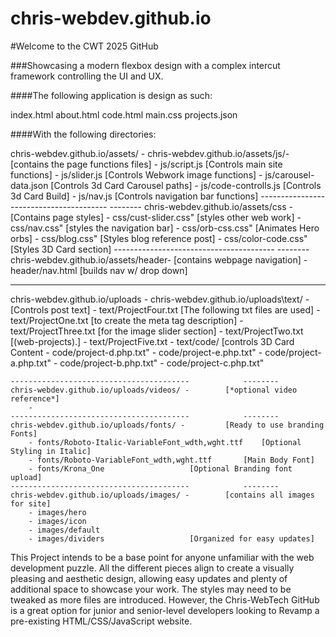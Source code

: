# chris-webdev.github.io
#Welcome to the CWT 2025 GitHub

###Showcasing a modern flexbox design with a complex intercut framework controlling the UI and UX.

####The following application is design as such:

index.html
about.html
code.html
main.css
projects.json

####With the following directories:

chris-webdev.github.io/assets/ - 
	chris-webdev.github.io/assets/js/- 			[contains the page functions files]
		- js/script.js						[Controls main site functions]
		- js/slider.js						[Controls Webwork image functions]
		- js/carousel-data.json					[Controls 3d Card Carousel paths]
		- js/code-controlls.js					[Controls 3d Card Build]
		- js/nav.js						[Controls navigation bar functions]
	----------------------------------------			--------
	chris-webdev.github.io/assets/css - 				[Contains page styles]
		- css/cust-slider.css"					[styles other web work]
		- css/nav.css"						[styles the navigation bar]
		- css/orb-css.css"					[Animates Hero orbs]
		- css/blog.css"						[Styles blog reference post]
		- css/color-code.css"					[Styles 3D Card section]
	----------------------------------------			--------
	chris-webdev.github.io/assets/header- 				[contains webpage navigation]
		- header/nav.html					[builds nav w/ drop down]
------------------------------------------------			-------------------------------------
chris-webdev.github.io/uploads -
	chris-webdev.github.io/uploads\text/ - 			[Controls post text]
		- text/ProjectFour.txt					[The following txt files are used]
		- text/ProjectOne.txt					[to create the meta tag description]
		- text/ProjectThree.txt					[for the image slider section]
		- text/ProjectTwo.txt					[(web-projects).]
		- text/ProjectFive.txt
		- text/code/						[controls 3D Card Content
			- code/project-d.php.txt"
			- code/project-e.php.txt"
			- code/project-a.php.txt"
			- code/project-b.php.txt"
			- code/project-c.php.txt"

	----------------------------------------			--------
	chris-webdev.github.io/uploads/videos/ - 		[*optional video reference*]
		-
	----------------------------------------			--------
	chris-webdev.github.io/uploads/fonts/ - 		[Ready to use branding Fonts]
		- fonts/Roboto-Italic-VariableFont_wdth,wght.ttf	[Optional Styling in Italic]
		- fonts/Roboto-VariableFont_wdth,wght.ttf		[Main Body Font]
		- fonts/Krona_One 					[Optional Branding font upload]
	----------------------------------------			--------
	chris-webdev.github.io/uploads/images/ - 		[contains all images for site]
		- images/hero
		- images/icon
		- images/default
		- images/dividers					[Organized for easy updates]

This Project intends to be a base point for anyone unfamiliar with the web development puzzle. All the 
different pieces align to create a visually pleasing and aesthetic design, allowing easy updates and plenty of 
additional space to showcase your work. The styles may need to be tweaked as more files are introduced. 
However, the Chris-WebTech GitHub is a great option for junior and senior-level developers looking to 
Revamp a pre-existing HTML/CSS/JavaScript website.
